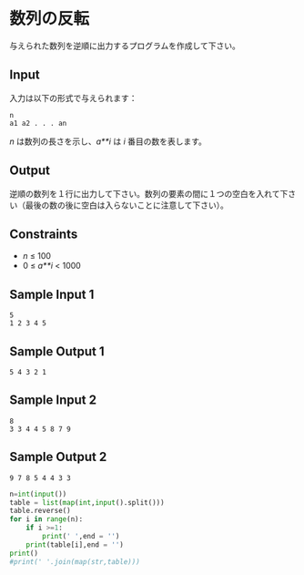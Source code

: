 # 数列の反転



与えられた数列を逆順に出力するプログラムを作成して下さい。

## Input

入力は以下の形式で与えられます：

```
n
a1 a2 . . . an
```

*n* は数列の長さを示し、*a**i* は *i* 番目の数を表します。

## Output

逆順の数列を１行に出力して下さい。数列の要素の間に１つの空白を入れて下さい（最後の数の後に空白は入らないことに注意して下さい）。

## Constraints

- *n* ≤ 100
- 0 ≤ *a**i* < 1000

## Sample Input 1

```
5
1 2 3 4 5
```

## Sample Output 1

```
5 4 3 2 1
```

## Sample Input 2

```
8
3 3 4 4 5 8 7 9
```

## Sample Output 2

```
9 7 8 5 4 4 3 3
```

```python
n=int(input())
table = list(map(int,input().split()))
table.reverse()
for i in range(n):
    if i >=1:
        print(' ',end = '')
    print(table[i],end = '')
print()
#print(' '.join(map(str,table)))
```

